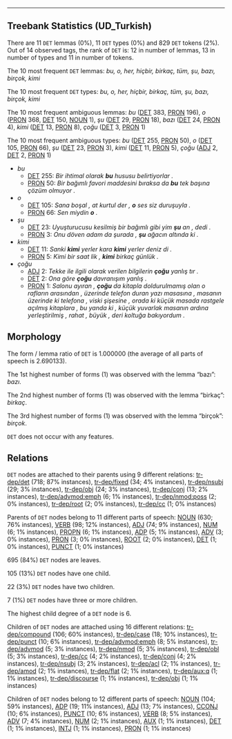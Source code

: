 

--------------------------------------------------------------------------------

## Treebank Statistics (UD_Turkish)

There are 11 `DET` lemmas (0%), 11 `DET` types (0%) and 829 `DET` tokens (2%).
Out of 14 observed tags, the rank of `DET` is: 12 in number of lemmas, 13 in number of types and 11 in number of tokens.

The 10 most frequent `DET` lemmas: <em>bu, o, her, hiçbir, birkaç, tüm, şu, bazı, birçok, kimi</em>

The 10 most frequent `DET` types:  <em>bu, o, her, hiçbir, birkaç, tüm, şu, bazı, birçok, kimi</em>

The 10 most frequent ambiguous lemmas: <em>bu</em> ([DET]() 383, [PRON]() 196), <em>o</em> ([PRON]() 368, [DET]() 150, [NOUN]() 1), <em>şu</em> ([DET]() 29, [PRON]() 18), <em>bazı</em> ([DET]() 24, [PRON]() 4), <em>kimi</em> ([DET]() 13, [PRON]() 8), <em>çoğu</em> ([DET]() 3, [PRON]() 1)

The 10 most frequent ambiguous types:  <em>bu</em> ([DET]() 255, [PRON]() 50), <em>o</em> ([DET]() 105, [PRON]() 66), <em>şu</em> ([DET]() 23, [PRON]() 3), <em>kimi</em> ([DET]() 11, [PRON]() 5), <em>çoğu</em> ([ADJ]() 2, [DET]() 2, [PRON]() 1)


* <em>bu</em>
  * [DET]() 255: <em>Bir ihtimal olarak <b>bu</b> hususu belirtiyorlar .</em>
  * [PRON]() 50: <em>Bir bağımlı favori maddesini bıraksa da <b>bu</b> tek başına çözüm olmuyor .</em>
* <em>o</em>
  * [DET]() 105: <em>Sana boşal , at kurtul der , <b>o</b> ses siz duruşuyla .</em>
  * [PRON]() 66: <em>Sen miydin <b>o</b> .</em>
* <em>şu</em>
  * [DET]() 23: <em>Uyuşturucusu kesilmiş bir bağımlı gibi yim <b>şu</b> an , dedi .</em>
  * [PRON]() 3: <em>Onu döven adam da şurada , <b>şu</b> ağacın altında ki .</em>
* <em>kimi</em>
  * [DET]() 11: <em>Sanki <b>kimi</b> yerler kara <b>kimi</b> yerler deniz di .</em>
  * [PRON]() 5: <em>Kimi bir saat lik , <b>kimi</b> birkaç günlük .</em>
* <em>çoğu</em>
  * [ADJ]() 2: <em>Tekke ile ilgili olarak verilen bilgilerin <b>çoğu</b> yanlış tır .</em>
  * [DET]() 2: <em>Ona göre <b>çoğu</b> davranışım yanlış .</em>
  * [PRON]() 1: <em>Salonu ayıran , <b>çoğu</b> da kitapla doldurulmamış olan o rafların arasından , üzerinde telefon duran yazı masasına , masanın üzerinde ki telefona , viski şişesine , orada ki küçük masada rastgele açılmış kitaplara , bu yanda ki , küçük yuvarlak masanın ardına yerleştirilmiş , rahat , büyük , deri koltuğa bakıyordum .</em>

## Morphology

The form / lemma ratio of `DET` is 1.000000 (the average of all parts of speech is 2.690133).

The 1st highest number of forms (1) was observed with the lemma “bazı”: <em>bazı</em>.

The 2nd highest number of forms (1) was observed with the lemma “birkaç”: <em>birkaç</em>.

The 3rd highest number of forms (1) was observed with the lemma “birçok”: <em>birçok</em>.

`DET` does not occur with any features.


## Relations

`DET` nodes are attached to their parents using 9 different relations: [tr-dep/det]() (718; 87% instances), [tr-dep/fixed]() (34; 4% instances), [tr-dep/nsubj]() (29; 3% instances), [tr-dep/obj]() (24; 3% instances), [tr-dep/conj]() (13; 2% instances), [tr-dep/advmod:emph]() (6; 1% instances), [tr-dep/nmod:poss]() (2; 0% instances), [tr-dep/root]() (2; 0% instances), [tr-dep/cc]() (1; 0% instances)

Parents of `DET` nodes belong to 11 different parts of speech: [NOUN]() (630; 76% instances), [VERB]() (98; 12% instances), [ADJ]() (74; 9% instances), [NUM]() (6; 1% instances), [PROPN]() (6; 1% instances), [ADP]() (5; 1% instances), [ADV]() (3; 0% instances), [PRON]() (3; 0% instances), [ROOT]() (2; 0% instances), [DET]() (1; 0% instances), [PUNCT]() (1; 0% instances)

695 (84%) `DET` nodes are leaves.

105 (13%) `DET` nodes have one child.

22 (3%) `DET` nodes have two children.

7 (1%) `DET` nodes have three or more children.

The highest child degree of a `DET` node is 6.

Children of `DET` nodes are attached using 16 different relations: [tr-dep/compound]() (106; 60% instances), [tr-dep/case]() (18; 10% instances), [tr-dep/punct]() (10; 6% instances), [tr-dep/advmod:emph]() (8; 5% instances), [tr-dep/advmod]() (5; 3% instances), [tr-dep/nmod]() (5; 3% instances), [tr-dep/obl]() (5; 3% instances), [tr-dep/cc]() (4; 2% instances), [tr-dep/conj]() (4; 2% instances), [tr-dep/nsubj]() (3; 2% instances), [tr-dep/acl]() (2; 1% instances), [tr-dep/amod]() (2; 1% instances), [tr-dep/flat]() (2; 1% instances), [tr-dep/aux:q]() (1; 1% instances), [tr-dep/discourse]() (1; 1% instances), [tr-dep/obj]() (1; 1% instances)

Children of `DET` nodes belong to 12 different parts of speech: [NOUN]() (104; 59% instances), [ADP]() (19; 11% instances), [ADJ]() (13; 7% instances), [CCONJ]() (10; 6% instances), [PUNCT]() (10; 6% instances), [VERB]() (8; 5% instances), [ADV]() (7; 4% instances), [NUM]() (2; 1% instances), [AUX]() (1; 1% instances), [DET]() (1; 1% instances), [INTJ]() (1; 1% instances), [PRON]() (1; 1% instances)

